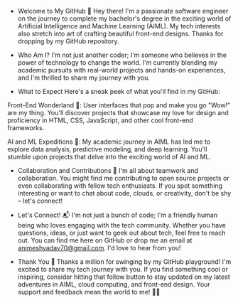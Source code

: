 - Welcome to My GitHub 👋
Hey there! I'm a passionate software engineer on the journey to complete my bachelor's degree in the exciting world of Artificial Intelligence and Machine Learning (AIML). My tech interests also stretch into art of crafting beautiful front-end designs. Thanks for dropping by my GitHub repository.

- Who Am I?
I'm not just another coder; I'm someone who believes in the power of technology to change the world. I'm currently blending my academic pursuits with real-world projects and hands-on experiences, and I'm thrilled to share my journey with you.

- What to Expect
Here's a sneak peek of what you'll find in my GitHub:

Front-End Wonderland 🎨: User interfaces that pop and make you go "Wow!" are my thing. You'll discover projects that showcase my love for design and proficiency in HTML, CSS, JavaScript, and other cool front-end frameworks.

AI and ML Expeditions 🤖: My academic journey in AIML has led me to explore data analysis, predictive modeling, and deep learning. You'll stumble upon projects that delve into the exciting world of AI and ML.

- Collaboration and Contributions 🤝
I'm all about teamwork and collaboration. You might find me contributing to open source projects or even collaborating with fellow tech enthusiasts. If you spot something interesting or want to chat about code, clouds, or creativity, don't be shy – let's connect!

- Let's Connect! 📬
I'm not just a bunch of code; I'm a friendly human being who loves engaging with the tech community. Whether you have questions, ideas, or just want to geek out about tech, feel free to reach out. You can find me here on GitHub or drop me an email at animeshyadav70@gmail.com. I'd love to hear from you!

- Thank You 🙌
Thanks a million for swinging by my GitHub playground! I'm excited to share my tech journey with you. If you find something cool or inspiring, consider hitting that follow button to stay updated on my latest adventures in AIML, cloud computing, and front-end design. Your support and feedback mean the world to me! 🚀✨
